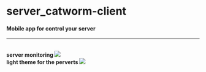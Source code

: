 # server_catworm-client

#### Mobile app for control your server
<hr>
</br>
<b> server monitoring </b>
<img src="./screenshots/src1.png">
</br>
<b> light theme for the perverts </b>
<img src="./screenshots/src2.png">